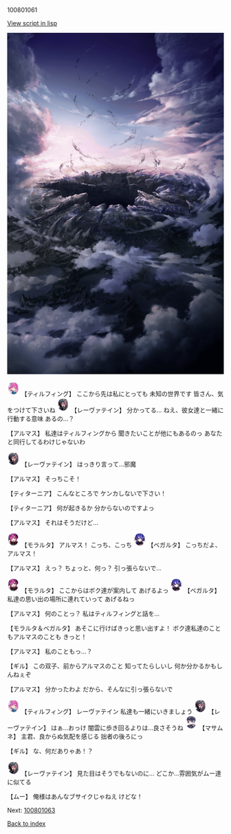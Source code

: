 100801061

[View script in lisp](../scripts/100801061.txt)

![101_hole.png](../images/backgrounds/101_hole.png)

<img src="../images/units/3101411.png" alt="3101411.png" height="34"/>
【ティルフィング】
ここから先は私にとっても
未知の世界です
皆さん、気をつけて下さいね

<img src="../images/units/3100211.png" alt="3100211.png" height="34"/>
【レーヴァテイン】
分かってる…
ねえ、彼女達と一緒に行動する意味
あるの…？

【アルマス】
私達はティルフィングから
聞きたいことが他にもあるのっ
あなたと同行してるわけじゃないわ

<img src="../images/units/3100211.png" alt="3100211.png" height="34"/>
【レーヴァテイン】
はっきり言って…邪魔

【アルマス】
そっちこそ！

【ティターニア】
こんなところで
ケンカしないで下さい！

【ティターニア】
何が起きるか
分からないのですよっ

【アルマス】
それはそうだけど…

<img src="../images/units/3104011.png" alt="3104011.png" height="34"/>
【モラルタ】
アルマス！
こっち、こっち

<img src="../images/units/3104111.png" alt="3104111.png" height="34"/>
【ベガルタ】
こっちだよ、アルマス！

【アルマス】
えっ？
ちょっと、何っ？
引っ張らないで…

<img src="../images/units/3104011.png" alt="3104011.png" height="34"/>
【モラルタ】
ここからはボク達が案内して
あげるよっ

<img src="../images/units/3104111.png" alt="3104111.png" height="34"/>
【ベガルタ】
私達の思い出の場所に連れていって
あげるねっ

【アルマス】
何のことっ？
私はティルフィングと話を…

【モラルタ＆ベガルタ】
あそこに行けばきっと思い出すよ！
ボク達私達のこともアルマスのことも
きっと！

【アルマス】
私のこともっ…？

【ギル】
この双子、前からアルマスのこと
知ってたらしいし
何か分かるかもしんねぇぞ

【アルマス】
分かったわよ
だから、そんなに引っ張らないで

<img src="../images/units/3101411.png" alt="3101411.png" height="34"/>
【ティルフィング】
レーヴァテイン
私達も一緒にいきましょう

<img src="../images/units/3100211.png" alt="3100211.png" height="34"/>
【レーヴァテイン】
はぁ…おっけ
闇雲に歩き回るよりは…良さそうね

<img src="../images/units/3100111.png" alt="3100111.png" height="34"/>
【マサムネ】
主君、良からぬ気配を感じる
拙者の後ろにっ

【ギル】
な、何だありゃあ！？

<img src="../images/units/3100211.png" alt="3100211.png" height="34"/>
【レーヴァテイン】
見た目はそうでもないのに…
どこか…雰囲気がムー達に似てる

【ムー】
俺様はあんなブサイクじゃねえ
けどな！

Next: [100801063](100801063.md)

[Back to index](index.md)

